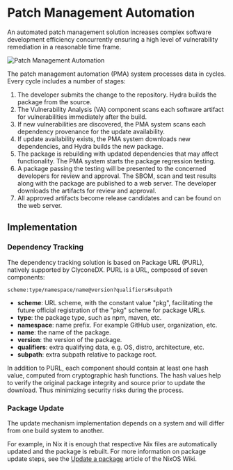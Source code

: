 <!--
    Copyright 2022-2024 TII (SSRC) and the Ghaf contributors
    SPDX-License-Identifier: CC-BY-SA-4.0
-->

# Patch Management Automation

An automated patch management solution increases complex software development efficiency concurrently ensuring a high level of vulnerability remediation in a reasonable time frame.

![Patch Management Automation](../img/autopatching.drawio.png "Automated Patch Management Solution")

The patch management automation (PMA) system processes data in cycles. Every cycle includes a number of stages:
  1. The developer submits the change to the repository. Hydra builds the package from the source.
  2. The Vulnerability Analysis (VA) component scans each software artifact for vulnerabilities immediately after the build.
  3. If new vulnerabilities are discovered, the PMA system scans each dependency provenance for the update availability.
  4. If update availability exists, the PMA system downloads new dependencies, and Hydra builds the new package.
  5. The package is rebuilding with updated dependencies that may affect functionality. The PMA system starts the package regression testing.
  6. A package passing the testing will be presented to the concerned developers for review and approval. The SBOM, scan and test results along with the package are published to a web server. The developer downloads the artifacts for review and approval.
  7. All approved artifacts become release candidates and can be found on the web server.


## Implementation


### Dependency Tracking

The dependency tracking solution is based on Package URL (PURL), natively supported by ClyconeDX. PURL is a URL, composed of seven components:

`scheme:type/namespace/name@version?qualifiers#subpath`

  + **scheme**: URL scheme, with the constant value "pkg", facilitating the future official registration of the "pkg" scheme for package URLs.
  + **type**: the package type, such as npm, maven, etc.
  + **namespace**: name prefix. For example GitHub user, organization, etc.
  + **name**: the name of the package.
  + **version**: the version of the package.
  + **qualifiers**: extra qualifying data, e.g. OS, distro, architecture, etc.
  + **subpath**: extra subpath relative to package root.

In addition to PURL, each component should contain at least one hash value, computed from cryptographic hash functions. The hash values help to verify the original package integrity and source prior to update the download. Thus minimizing security risks during the process.


### Package Update

The update mechanism implementation depends on a system and will differ from one build system to another.

For example, in Nix it is enough that respective Nix files are automatically updated and the package is rebuilt. For more information on package update steps, see the [Update a package](https://nixos.wiki/wiki/Update_a_package) article of the NixOS Wiki.
